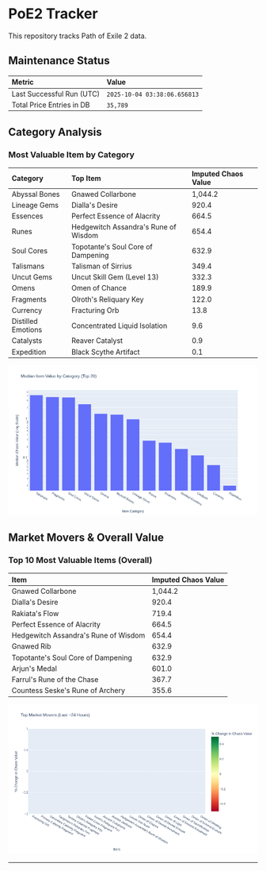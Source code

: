 # PoE2 Tracker

This repository tracks Path of Exile 2 data.

## Maintenance Status

<!-- START_MAINTENANCE -->
| Metric | Value |
|:---|:---|
| Last Successful Run (UTC) | `2025-10-04 03:38:06.656813` |
| Total Price Entries in DB | `35,789` |

<!-- END_MAINTENANCE -->

## Category Analysis

<!-- START_CATEGORY_ANALYSIS -->
### Most Valuable Item by Category
| Category | Top Item | Imputed Chaos Value |
| :--- | :--- | :--- |
| Abyssal Bones | Gnawed Collarbone | 1,044.2 |
| Lineage Gems | Dialla's Desire | 920.4 |
| Essences | Perfect Essence of Alacrity | 664.5 |
| Runes | Hedgewitch Assandra's Rune of Wisdom | 654.4 |
| Soul Cores | Topotante's Soul Core of Dampening | 632.9 |
| Talismans | Talisman of Sirrius | 349.4 |
| Uncut Gems | Uncut Skill Gem (Level 13) | 332.3 |
| Omens | Omen of Chance | 189.9 |
| Fragments | Olroth's Reliquary Key | 122.0 |
| Currency | Fracturing Orb | 13.8 |
| Distilled Emotions | Concentrated Liquid Isolation | 9.6 |
| Catalysts | Reaver Catalyst | 0.9 |
| Expedition | Black Scythe Artifact | 0.1 |


![Category Analysis Chart](charts/category_analysis.png)
<!-- END_CATEGORY_ANALYSIS -->

## Market Movers & Overall Value

<!-- START_ANALYSIS -->
### Top 10 Most Valuable Items (Overall)
| Item | Imputed Chaos Value |
| :--- | :--- |
| Gnawed Collarbone | 1,044.2 |
| Dialla's Desire | 920.4 |
| Rakiata's Flow | 719.4 |
| Perfect Essence of Alacrity | 664.5 |
| Hedgewitch Assandra's Rune of Wisdom | 654.4 |
| Gnawed Rib | 632.9 |
| Topotante's Soul Core of Dampening | 632.9 |
| Arjun's Medal | 601.0 |
| Farrul's Rune of the Chase | 367.7 |
| Countess Seske's Rune of Archery | 355.6 |


![Market Movers Chart](charts/market_movers.png)
<!-- END_ANALYSIS -->

---
